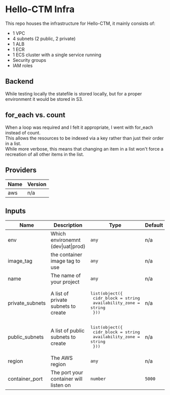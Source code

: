# Hello-CTM Infra

This repo houses the infrastructure for Hello-CTM, it mainly consists of:
- 1 VPC
- 4 subnets (2 public, 2 private)
- 1 ALB
- 1 ECR
- 1 ECS cluster with a single service running
- Security groups
- IAM roles

## Backend
While testing locally the statefile is stored locally, but for a proper environment it would be stored in S3.

## for_each vs. count
When a loop was required and I felt it appropriate, I went with for_each instead of count.  
This allows the resources to be indexed via a key rather than just their order in a list.  
While more verbose, this means that changing an item in a list won't force a recreation of all other items in the list.

## Providers

| Name | Version |
|------|---------|
| aws | n/a |

## Inputs

| Name | Description | Type | Default | Required |
|------|-------------|------|---------|:--------:|
| env | Which environemnt (dev\|uat\|prod) | `any` | n/a | yes |
| image\_tag | the container image tag to use | `any` | n/a | yes |
| name | The name of your project | `any` | n/a | yes |
| private\_subnets | A list of private subnets to create | <pre>list(object({<br>    cidr_block        = string<br>    availability_zone = string<br>  }))</pre> | n/a | yes |
| public\_subnets | A list of public subnets to create | <pre>list(object({<br>    cidr_block        = string<br>    availability_zone = string<br>  }))</pre> | n/a | yes |
| region | The AWS region | `any` | n/a | yes |
| container\_port | The port your container will listen on | `number` | `5000` | no |
